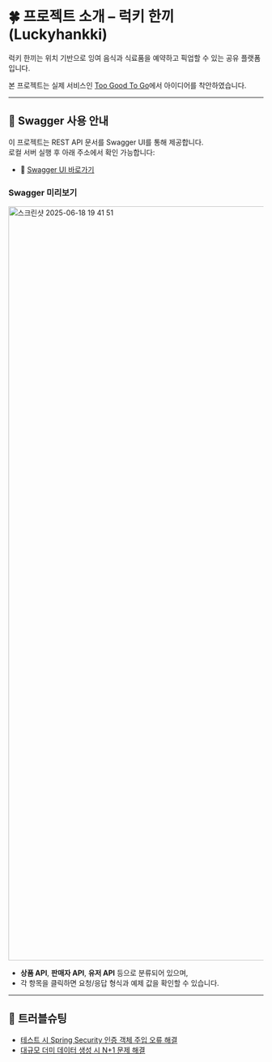 # 🍀 프로젝트 소개 – 럭키 한끼 (Luckyhankki)
럭키 한끼는 위치 기반으로 잉여 음식과 식료품을 예약하고 픽업할 수 있는 공유 플랫폼입니다. 

본 프로젝트는 실제 서비스인 [Too Good To Go](https://www.toogoodtogo.com/)에서 아이디어를 착안하였습니다.

---

## 📘 Swagger 사용 안내

이 프로젝트는 REST API 문서를 Swagger UI를 통해 제공합니다.  
로컬 서버 실행 후 아래 주소에서 확인 가능합니다:

- 🔗 [Swagger UI 바로가기](http://localhost:8080/swagger-ui/index.html)

### Swagger 미리보기

<img width="1486" alt="스크린샷 2025-06-18 19 41 51" src="https://github.com/user-attachments/assets/abca186f-d9e7-46b6-9a5b-e3907f211eb3" />

- **상품 API**, **판매자 API**, **유저 API** 등으로 분류되어 있으며,
- 각 항목을 클릭하면 요청/응답 형식과 예제 값을 확인할 수 있습니다.

---

## 📌 트러블슈팅

- [테스트 시 Spring Security 인증 객체 주입 오류 해결](https://github.com/f-lab-edu/luckyhankki/wiki/%ED%85%8C%EC%8A%A4%ED%8A%B8-%EC%8B%9C-Spring-Security-%EC%9D%B8%EC%A6%9D-%EA%B0%9D%EC%B2%B4-%EC%A3%BC%EC%9E%85-%EC%98%A4%EB%A5%98-%ED%95%B4%EA%B2%B0)
- [대규모 더미 데이터 생성 시 N+1 문제 해결](https://github.com/f-lab-edu/luckyhankki/wiki/%EB%8C%80%EA%B7%9C%EB%AA%A8-%EB%8D%94%EB%AF%B8-%EB%8D%B0%EC%9D%B4%ED%84%B0-%EC%83%9D%EC%84%B1-%EC%8B%9C-N-1-%EB%AC%B8%EC%A0%9C-%ED%95%B4%EA%B2%B0)
